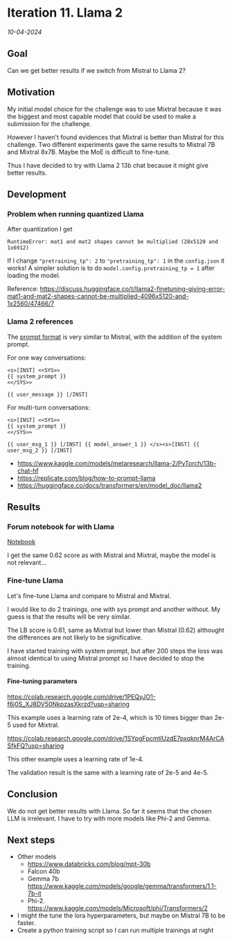 # Iteration 11. Llama 2

_10-04-2024_

<!---
The work is done using short iterations. Each iteration needs to have a very
clear goal. This allows to gain greater knowledge of the problem on each iteration.
--->

## Goal

Can we get better results if we switch from Mistral to Llama 2?

## Motivation

My initial model choice for the challenge was to use Mixtral because it was the
biggest and most capable model that could be used to make a submission for the challenge.

However I haven't found evidences that Mixtral is better than Mistral for this challenge. Two different
experiments gave the same results to Mistral 7B and Mixtral 8x7B. Maybe the MoE is difficult to fine-tune.

Thus I have decided to try with Llama 2 13b chat because it might give better results.

## Development

### Problem when running quantized Llama

After quantization I get

```
RuntimeError: mat1 and mat2 shapes cannot be multiplied (28x5120 and 1x6912)
```

If I change `"pretraining_tp": 2` to `"pretraining_tp": 1` in the `config.json` it works!
A simpler solution is to do `model.config.pretraining_tp = 1` after loading the model.

Reference: <https://discuss.huggingface.co/t/llama2-finetuning-giving-error-mat1-and-mat2-shapes-cannot-be-multiplied-4096x5120-and-1x2560/47466/7>

### Llama 2 references

The [prompt format](https://huggingface.co/blog/llama2#how-to-prompt-llama-2) is very similar to Mistral, with the addition of the system prompt.

For one way conversations:

```
<s>[INST] <<SYS>>
{{ system_prompt }}
<</SYS>>

{{ user_message }} [/INST]
```

For multi-turn conversations:

```
<s>[INST] <<SYS>>
{{ system_prompt }}
<</SYS>>

{{ user_msg_1 }} [/INST] {{ model_answer_1 }} </s><s>[INST] {{ user_msg_2 }} [/INST]

```

- <https://www.kaggle.com/models/metaresearch/llama-2/PyTorch/13b-chat-hf>
- <https://replicate.com/blog/how-to-prompt-llama>
- <https://huggingface.co/docs/transformers/en/model_doc/llama2>

## Results

### Forum notebook for with Llama

[Notebook](https://www.kaggle.com/code/ironbar/llama-13b-prompt-predict-fork?scriptVersionId=171288400)

I get the same 0.62 score as with Mistral and Mixtral, maybe the model is not relevant...

### Fine-tune Llama

Let's fine-tune Llama and compare to Mistral and Mixtral.

I would like to do 2 trainings, one with sys prompt and another without. My guess is that the results will be very similar.

The LB score is 0.61, same as Mixtral but lower than Mistral (0.62) althought the differences are not
likely to be significative.

I have started training with system prompt, but after 200 steps the loss was almost identical to using Mistral prompt
so I have decided to stop the training.

#### Fine-tuning parameters

https://colab.research.google.com/drive/1PEQyJO1-f6j0S_XJ8DV50NkpzasXkrzd?usp=sharing

This example uses a learning rate of 2e-4, which is 10 times bigger than 2e-5 used for Mixtral.

https://colab.research.google.com/drive/1SYpgFpcmtIUzdE7pxqknrM4ArCASfkFQ?usp=sharing

This other example uses a learning rate of 1e-4.

The validation result is the same with a learning rate of 2e-5 and 4e-5.

## Conclusion

We do not get better results with Llama. So far it seems that the chosen LLM is irrelevant. I have
to try with more models like Phi-2 and Gemma.

## Next steps

- Other models
    - https://www.databricks.com/blog/mpt-30b
    - Falcon 40b
    - Gemma 7b https://www.kaggle.com/models/google/gemma/transformers/1.1-7b-it
    - Phi-2. https://www.kaggle.com/models/Microsoft/phi/Transformers/2
- I might the tune the lora hyperparameters, but maybe on Mistral 7B to be faster.
- Create a python training script so I can run multiple trainings at night
